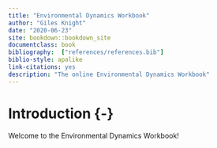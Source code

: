 ```yaml
--- 
title: "Environmental Dynamics Workbook"
author: "Giles Knight"
date: "2020-06-23"
site: bookdown::bookdown_site
documentclass: book
bibliography:  ["references/references.bib"]
biblio-style: apalike
link-citations: yes
description: "The online Environmental Dynamics Workbook"
---
```


# Introduction {-}

Welcome to the Environmental Dynamics Workbook!
